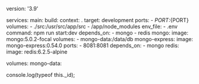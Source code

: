 version: '3.9'

services:
main:
build:
context: .
target: development
ports: - ${PORT}:${PORT}
volumes: - ./src:/usr/src/app/src - /app/node_modules
env_file: - .env
command: npm run start:dev
depends_on: - mongo - redis
mongo:
image: mongo:5.0.2-focal
volumes: - mongo-data:/data/db
mongo-express:
image: mongo-express:0.54.0
ports: - 8081:8081
depends_on: - mongo
redis:
image: redis:6.2.5-alpine

volumes:
mongo-data:

console.log(typeof this.\_id);
